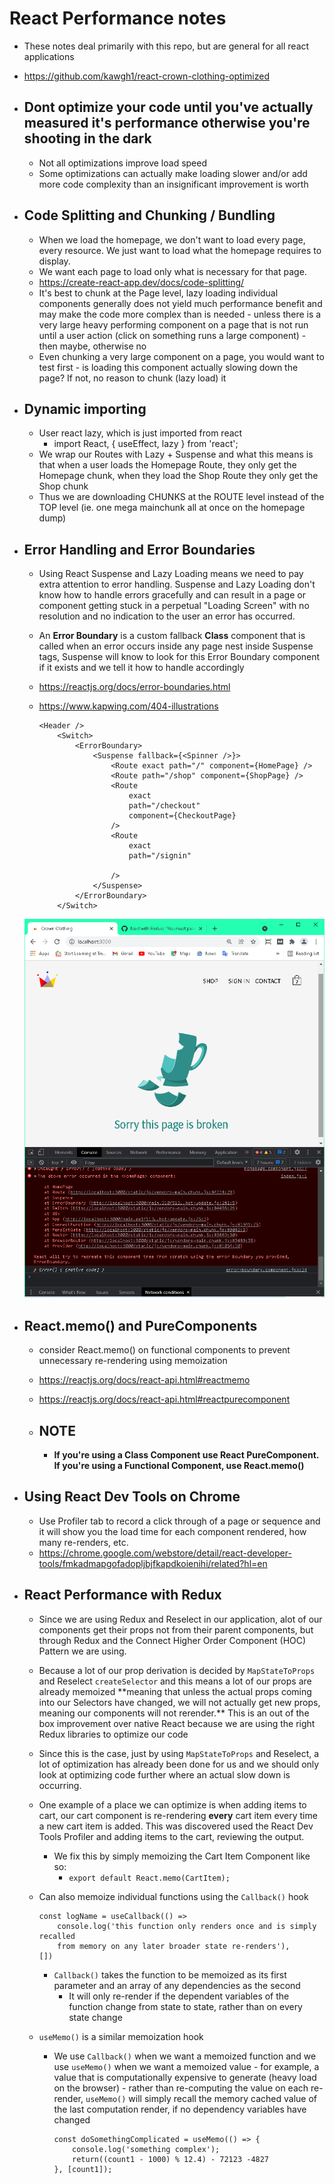 # React Performance notes

-   These notes deal primarily with this repo, but are general for all react applications
-   https://github.com/kawgh1/react-crown-clothing-optimized

-   ## Dont optimize your code until you've actually measured it's performance otherwise you're shooting in the dark
    -   Not all optimizations improve load speed
    -   Some optimizations can actually make loading slower and/or add more code complexity than an insignificant improvement is worth
-   ## Code Splitting and Chunking / Bundling

    -   When we load the homepage, we don't want to load every page, every resource. We just want to load what the homepage requires to display.
    -   We want each page to load only what is necessary for that page.
    -   https://create-react-app.dev/docs/code-splitting/
    -   It's best to chunk at the Page level, lazy loading individual components generally does not yield much performance benefit and may make the code more complex than is needed - unless there is a very large heavy performing component on a page that is not run until a user action (click on something runs a large component) - then maybe, otherwise no
    -   Even chunking a very large component on a page, you would want to test first - is loading this component actually slowing down the page? If not, no reason to chunk (lazy load) it

-   ## Dynamic importing

    -   User react lazy, which is just imported from react
        -   import React, { useEffect, lazy } from 'react';
    -   We wrap our Routes with Lazy + Suspense and what this means is that when a user loads the Homepage Route, they only get the Homepage chunk, when they load the Shop Route they only get the Shop chunk
    -   Thus we are downloading CHUNKS at the ROUTE level instead of the TOP level (ie. one mega mainchunk all at once on the homepage dump)

-   ## Error Handling and Error Boundaries

    -   Using React Suspense and Lazy Loading means we need to pay extra attention to error handling. Suspense and Lazy Loading don't know how to handle errors gracefully and can result in a page or component getting stuck in a perpetual "Loading Screen" with no resolution and no indication to the user an error has occurred.
    -   An **Error Boundary** is a custom fallback **Class** component that is called when an error occurs inside any page nest inside Suspense tags, Suspense will know to look for this Error Boundary component if it exists and we tell it how to handle accordingly
    -   https://reactjs.org/docs/error-boundaries.html
    -   https://www.kapwing.com/404-illustrations

            <Header />
                <Switch>
                    <ErrorBoundary>
                        <Suspense fallback={<Spinner />}>
                            <Route exact path="/" component={HomePage} />
                            <Route path="/shop" component={ShopPage} />
                            <Route
                                exact
                                path="/checkout"
                                component={CheckoutPage}
                            />
                            <Route
                                exact
                                path="/signin"

                            />
                        </Suspense>
                    </ErrorBoundary>
                </Switch>

    ![error-boundary](https://raw.githubusercontent.com/kawgh1/react-performance/master/error-boundary-example.png)

-   ## React.memo() and PureComponents

    -   consider React.memo() on functional components to prevent unnecessary re-rendering using memoization
    -   https://reactjs.org/docs/react-api.html#reactmemo
    -   https://reactjs.org/docs/react-api.html#reactpurecomponent

    -   ## NOTE
        -   **If you're using a Class Component use React PureComponent. If you're using a Functional Component, use React.memo()**

-   ## Using React Dev Tools on Chrome

    -   Use Profiler tab to record a click through of a page or sequence and it will show you the load time for each component rendered, how many re-renders, etc.
    -   https://chrome.google.com/webstore/detail/react-developer-tools/fmkadmapgofadopljbjfkapdkoienihi/related?hl=en

-   ## React Performance with Redux

    -   Since we are using Redux and Reselect in our application, alot of our components get their props not from their parent components, but through Redux and the Connect Higher Order Component (HOC) Pattern we are using.
    -   Because a lot of our prop derivation is decided by `MapStateToProps` and Reselect `createSelector` and this means a lot of our props are already memoized \*\*meaning that unless the actual props coming into our Selectors have changed, we will not actually get new props, meaning our components will not rerender.\*\* This is an out of the box improvement over native React because we are using the right Redux libraries to optimize our code
    -   Since this is the case, just by using `MapStateToProps` and Reselect, a lot of optimization has already been done for us and we should only look at optimizing code further where an actual slow down is occurring.
    -   One example of a place we can optimize is when adding items to cart, our cart component is re-rendering **every** cart item every time a new cart item is added. This was discovered used the React Dev Tools Profiler and adding items to the cart, reviewing the output.
        -   We fix this by simply memoizing the Cart Item Component like so:
            -   `export default React.memo(CartItem);`
    -   Can also memoize individual functions using the `Callback()` hook

            const logName = useCallback(() =>
                console.log('this function only renders once and is simply recalled
                from memory on any later broader state re-renders'),
            [])

        -   `Callback()` takes the function to be memoized as its first parameter and an array of any dependencies as the second
            -   It will only re-render if the dependent variables of the function change from state to state, rather than on every state change

    -   `useMemo()` is a similar memoization hook

        -   We use `Callback()` when we want a memoized function and we use `useMemo()` when we want a memoized value - for example, a value that is computationally expensive to generate (heavy load on the browser) - rather than re-computing the value on each re-render, `useMemo()` will simply recall the memory cached value of the last computation render, if no dependency variables have changed

                const doSomethingComplicated = useMemo(() => {
                    console.log('something complex');
                    return((count1 - 1000) % 12.4) - 72123 -4827
                }, [count1]);
